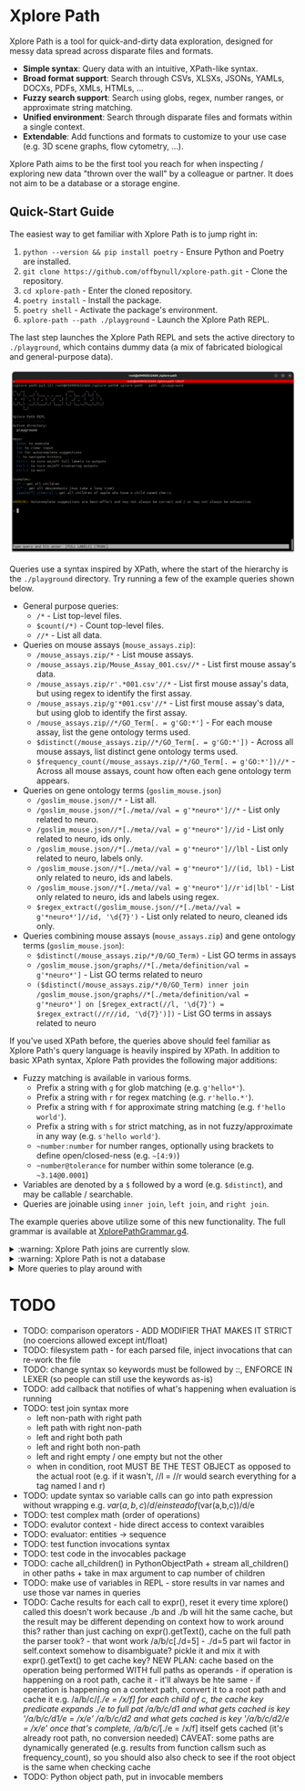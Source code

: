# Xplore Path

Xplore Path is a tool for quick-and-dirty data exploration, designed for messy data spread across disparate files and formats.

 * **Simple syntax**: Query data with an intuitive, XPath-like syntax.
 * **Broad format support**: Search through CSVs, XLSXs, JSONs, YAMLs, DOCXs, PDFs, XMLs, HTMLs, ...
 * **Fuzzy search support**: Search using globs, regex, number ranges, or approximate string matching.
 * **Unified environment**: Search through disparate files and formats within a single context.
 * **Extendable**: Add functions and formats to customize to your use case (e.g. 3D scene graphs, flow cytometry, ...).

Xplore Path aims to be the first tool you reach for when inspecting / exploring new data "thrown over the wall" by a colleague or partner. It does not aim to be a database or a storage engine.

## Quick-Start Guide

The easiest way to get familiar with Xplore Path is to jump right in:

1. `python --version && pip install poetry` - Ensure Python and Poetry are installed.
2. `git clone https://github.com/offbynull/xplore-path.git` - Clone the repository.
3. `cd xplore-path` - Enter the cloned repository.
4. `poetry install` - Install the package.
5. `poetry shell` - Activate the package's environment. 
6. `xplore-path --path ./playground` - Launch the Xplore Path REPL.

The last step launches the Xplore Path REPL and sets the active directory to `./playground`, which contains dummy data (a mix of fabricated biological and general-purpose data).

![Screenshot of REPL interface](repl_example.png)

Queries use a syntax inspired by XPath, where the start of the hierarchy is the `./playground` directory. Try running a few of the example queries shown below.

 * General purpose queries:
   * `/*` - List top-level files.
   * `$count(/*)` - Count top-level files.
   * `//*` - List all data.
 * Queries on mouse assays (`mouse_assays.zip`):
   * `/mouse_assays.zip/*` - List mouse assays.
   * `/mouse_assays.zip/Mouse_Assay_001.csv//*` - List first mouse assay's data.
   * `/mouse_assays.zip/r'.*001.csv'//*` - List first mouse assay's data, but using regex to identify the first assay.
   * `/mouse_assays.zip/g'*001.csv'//*` - List first mouse assay's data, but using glob to identify the first assay. 
   * `/mouse_assays.zip//*/GO_Term[. = g'GO:*']` - For each mouse assay, list the gene ontology terms used. 
   * `$distinct(/mouse_assays.zip//*/GO_Term[. = g'GO:*'])` - Across all mouse assays, list distinct gene ontology terms used.
   * `$frequency_count(/mouse_assays.zip//*/GO_Term[. = g'GO:*'])//*` - Across all mouse assays,  count how often each gene ontology term appears.
 * Queries on gene ontology terms (`goslim_mouse.json`)
   * `/goslim_mouse.json//*` - List all.
   * `/goslim_mouse.json//*[./meta//val = g'*neuro*']//*` - List only related to neuro.
   * `/goslim_mouse.json//*[./meta//val = g'*neuro*']//id` - List only related to neuro, ids only.
   * `/goslim_mouse.json//*[./meta//val = g'*neuro*']//lbl` - List only related to neuro, labels only.
   * `/goslim_mouse.json//*[./meta//val = g'*neuro*']//(id, lbl)` - List only related to neuro, ids and labels.
   * `/goslim_mouse.json//*[./meta//val = g'*neuro*']//r'id|lbl'` - List only related to neuro, ids and labels using regex.
   * `$regex_extract(/goslim_mouse.json//*[./meta//val = g'*neuro*']//id, '\d{7}')` - List only related to neuro, cleaned ids only.
 * Queries combining mouse assays (`mouse_assays.zip`) and gene ontology terms (`goslim_mouse.json`):
   * `$distinct(/mouse_assays.zip/*/0/GO_Term)` -  List GO terms in assays 
   * `/goslim_mouse.json/graphs//*[./meta/definition/val = g'*neuro*']` - List GO terms related to neuro
   * `($distinct(/mouse_assays.zip/*/0/GO_Term) inner join /goslim_mouse.json/graphs//*[./meta/definition/val = g'*neuro*'] on [$regex_extract(//l, '\d{7}') = $regex_extract(//r//id, '\d{7}')])` - List GO terms in assays related to neuro

If you've used XPath before, the queries above should feel familiar as Xplore Path's query language is heavily inspired by XPath. In addition to basic XPath syntax, Xplore Path provides the following major additions:

* Fuzzy matching is available in various forms.
  * Prefix a string with `g` for glob matching (e.g. `g'hello*'`).
  * Prefix a string with `r` for regex matching (e.g. `r'hello.*'`).
  * Prefix a string with `f` for approximate string matching (e.g. `f'hello world'`).
  * Prefix a string with `s` for strict matching, as in not fuzzy/approximate in any way (e.g. `s'hello world'`).
  * `~number:number` for number ranges, optionally using brackets to define open/closed-ness (e.g. `~[4:9)`)
  * `~number@tolerance` for number within some tolerance (e.g. `~3.14@0.0001`)
* Variables are denoted by a `$` followed by a word (e.g. `$distinct`), and may be callable / searchable.
* Queries are joinable using `inner join`, `left join`, and `right join`.

The example queries above utilize some of this new functionality. The full grammar is available at [XplorePathGrammar.g4](xplore_path/XplorePathGrammar.g4).

<details>
  <summary>:warning: Xplore Path joins are currently slow.</summary>

  At the moment, the joining logic hasn't been optimized. Expect joins to be incredibly slow: O(n^2). 

</details>

<details>
  <summary>:warning: Xplore Path is not a database</summary>

  Xplore Path is not a database. That is, it doesn't index data, optimize storage, or optimize queries as a traditional database does. Xplore Path works best when doing quick-and-dirty inspection/exploration on reasonable amounts of data. For example, imagine you're a scientist/analyst and a partner (e.g. university lab / contract research organization) has sent you a ZIP containing experiment results / assays, Xplore Path can act as an initial step to inspect the data.

</details>

<details>
  <summary>More queries to play around with</summary>

  ```
  # Inspect root
  /*          # List all files
  $count(/*)  # Count number of files
  
  # Inspect mouse assays
  /mouse_assays.zip/*                                           # List individual mouse assays
  /mouse_assays.zip/Mouse_Assay_001.csv//*                      # List first mouse assay's data
  /mouse_assays.zip/r'.*001.csv'//*                             # List first mouse assay's data, using regex
  /mouse_assays.zip/g'*001.csv'//*                              # List first mouse assay's data, using glob
  label /mouse_assays.zip/Mouse_Assay_001.csv/0/*               # List first mouse assay's headers (labels in first row)
  /mouse_assays.zip//*/GO_Term                                  # For each assay, list all values under the GO terms column
  /mouse_assays.zip//*/GO_Term[. = g'GO:*']                     # For each assay, list all values under the GO terms column starting with "GO:" (these are the actual GO terms)
  /mouse_assays.zip//0/GO_Term                                  # For each assay, list first value under the GO terms column (these are the actual GO terms)
  $distinct(/mouse_assays.zip//0/GO_Term)                       # Across all assays, list distinct GO terms
  $frequency_count(/mouse_assays.zip//0/GO_Term)//*             # Across all assays, count how often each GO term appears
  
  
  # Well data
  position /mouse_assays.zip/Mouse_Assay_001.csv/*[.//*=Well]   # Get row where Well data starts
  label /mouse_assays.zip/Mouse_Assay_001.csv/*[.//*=Well]      # Get row where Well data starts (using label instead of position)
  /mouse_assays.zip/Mouse_Assay_001.csv/*[position . > position /mouse_assays.zip/Mouse_Assay_001.csv/*[.//*=Well]]//* # Truncate rows to those after Well
  
  
  # Inspect mouse GO terms
  /goslim_mouse.json//*                                                         # List all
  /goslim_mouse.json//*[./meta//val = g'*neuro*']//*                            # List only related to neuro
  /goslim_mouse.json//*[./meta//val = g'*neuro*']//id                           # List only related to neuro, ids only
  /goslim_mouse.json//*[./meta//val = g'*neuro*']//lbl                          # List only related to neuro, labels only
  /goslim_mouse.json//*[./meta//val = g'*neuro*']//(id, lbl)                    # List only related to neuro, ids and labels
  /goslim_mouse.json//*[./meta//val = g'*neuro*']//r'id|lbl'                    # List only related to neuro, ids and labels using regex
  $regex_extract(/goslim_mouse.json//*[./meta//val = g'*neuro*']//id, '\d{7}')  # List only related to neuro, cleaned ids only
  
  
  # Get GO terms in assays related to neuro
  $distinct(/mouse_assays.zip/*/0/GO_Term)                 # List GO terms in assays
  /goslim_mouse.json/graphs//*[./meta/definition/val = g'*neuro*']  # List GO terms related to neuro
  ($distinct(/mouse_assays.zip/*/0/GO_Term) inner join /goslim_mouse.json/graphs//*[./meta/definition/val = g'*neuro*'] on [$regex_extract(//l, '\d{7}') = $regex_extract(//r//id, '\d{7}')]) # List GO terms in assays related to neuro
  ```

</details>

# TODO

* TODO: comparison operators - ADD MODIFIER THAT MAKES IT STRICT (no coercions allowed except int/float)
* TODO: filesystem path - for each parsed file, inject invocations that can re-work the file
* TODO: change syntax so keywords must be followed by ::, ENFORCE IN LEXER (so people can still use the keywords as-is)
* TODO: add callback that notifies of what's happening when evaluation is running
* TODO: test join syntax more
  * left non-path with right path
  * left path with right non-path
  * left and right both path
  * left and right both non-path
  * left and right empty / one empty but not the other
  * when in condition, root MUST BE THE TEST OBJECT as opposed to the actual root (e.g. if it wasn't, //l = //r would search everything for a tag named l and r)
* TODO: update syntax so variable calls can go into path expression without wrapping e.g. $var(a,b,c)/d/e instead of ($var(a,b,c))/d/e 
* TODO: test complex math (order of operations)
* TODO: evalutor context - hide direct access to context varaibles
* TODO: evaluator: entities -> sequence
* TODO: test function invocations syntax
* TODO: test code in the invocables package
* TODO: cache all_children() in PythonObjectPath + stream all_children() in other paths + take in max argument to cap number of children
* TODO: make use of variables in REPL - store results in var names and use those var names in queries
* TODO: Cache results for each call to expr(), reset it every time xplore() called
    this doesn't work because ./b and ./b will hit the same cache, but the result may be different depending on context
    how to work around this?
      rather than just caching on expr().getText(), cache on the full path the parser took? - that wont work /a/b/c[./d=5] - ./d=5 part wil
    factor in self.context somehow to disambiguate? pickle it and mix it with expr().getText() to get cache key?
    NEW PLAN:
      cache based on the operation being performed WITH full paths as operands
          - if operation is happening on a root path, cache it - it'll always be hte same
          - if operation is happening on a context path, convert it to a root path and cache it
       e.g. /a/b/c/*[./e = /x/f]
         for each child of c, the cache key predicate expands ./e to full pat
            /a/b/c/d1 and what gets cached is key '/a/b/c/d1/e = /x/e'
            /a/b/c/d2 and what gets cached is key '/a/b/c/d2/e = /x/e'
         once that's complete, /a/b/c/*[./e = /x/f] itself gets cached (it's already root path, no conversion needed)
       CAVEAT: some paths are dynamically generated (e.g. results from function callsm such as frequency_count), so you should also also check to see if the root object is the same when checking cache 
* TODO: Python object path, put in invocable members